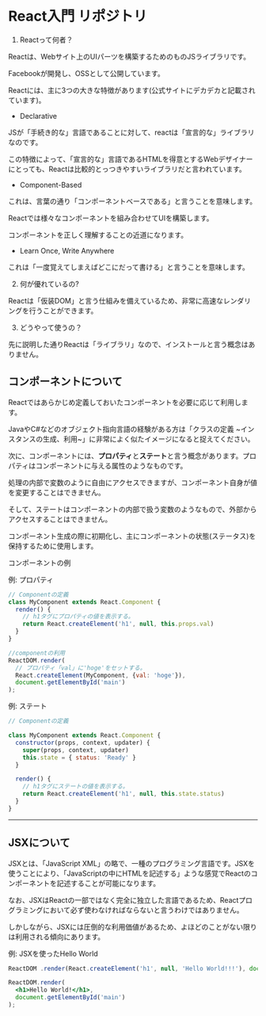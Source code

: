 # React入門 リポジトリ

1. Reactって何者？

Reactは、Webサイト上のUIパーツを構築するためのものJSライブラリです。

Facebookが開発し、OSSとして公開しています。

Reactには、主に3つの大きな特徴があります(公式サイトにデカデカと記載されています)。

- Declarative

JSが「手続き的な」言語であることに対して、reactは「宣言的な」ライブラリなのです。

この特徴によって、「宣言的な」言語であるHTMLを得意とするWebデザイナーにとっても、Reactは比較的とっつきやすいライブラリだと言われています。

- Component-Based

これは、言葉の通り「コンポーネントベースである」と言うことを意味します。

Reactでは様々なコンポーネントを組み合わせてUIを構築します。

コンポーネントを正しく理解することの近道になります。

- Learn Once, Write Anywhere

これは「一度覚えてしまえばどこにだって書ける」と言うことを意味します。

2. 何が優れているの?

Reactは「仮装DOM」と言う仕組みを備えているため、非常に高速なレンダリングを行うことができます。


3. どうやって使うの？

先に説明した通りReactは「ライブラリ」なので、インストールと言う概念はありません。

## コンポーネントについて

Reactではあらかじめ定義しておいたコンポーネントを必要に応じて利用します。

JavaやC#などのオブジェクト指向言語の経験がある方は「クラスの定義 ~インスタンスの生成、利用~」に非常によく似たイメージになると捉えてください。

次に、コンポーネントには、**プロパティ**と**ステート**と言う概念があります。プロパティはコンポーネントに与える属性のようなものです。

処理の内部で変数のように自由にアクセスできますが、コンポーネント自身が値を変更することはできません。

そして、ステートはコンポーネントの内部で扱う変数のようなもので、外部からアクセスすることはできません。

コンポーネント生成の際に初期化し、主にコンポーネントの状態(ステータス)を保持するために使用します。

コンポーネントの例

例: プロパティ
```javascript
// Componentの定義
class MyComponent extends React.Component {
  render() {
    // h1タグにプロパティの値を表示する。
    return React.createElement('h1', null, this.props.val)
  }
}

//componentの利用
ReactDOM.render(
  // プロパティ「val」に'hoge'をセットする。
  React.createElement(MyComponent, {val: 'hoge'}),
  document.getElementById('main')
);
```


例: ステート

```javascript
// Componentの定義

class MyComponent extends React.Component {
  constructor(props, context, updater) {
    super(props, context, updater)
    this.state = { status: 'Ready' }
  }

  render() {
    // h1タグにステートの値を表示する。
    return React.createElement('h1', null, this.state.status)
  }
}
```

---

## JSXについて

JSXとは、「JavaScript XML」の略で、一種のプログラミング言語です。JSXを使うことにより、「JavaScriptの中にHTMLを記述する」ような感覚でReactのコンポーネントを記述することが可能になります。

なお、JSXはReactの一部ではなく完全に独立した言語であるため、Reactプログラミングにおいて必ず使わなければならないと言うわけではありません。

しかしながら、JSXには圧倒的な利用価値があるため、よほどのことがない限りは利用される傾向にあります。

例: JSXを使ったHello World

```javascript
ReactDOM .render(React.createElement('h1', null, 'Hello World!!!'), document.getElementById('main'));
```

```jsx
ReactDOM.render(
  <h1>Hello World!</h1>,
  document.getElementById('main')
);
```



